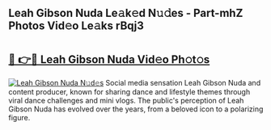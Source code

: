 ## Leah Gibson Nuda Le𝚊k𝚎d N𝚞𝚍es - Part-mhZ Photos Vid𝚎o Le𝚊ks rBqj3

# <h2><a href="http://fbe8cl.evod.top/?m=Leah+Gibson+Nuda">🔗 👉🔴 Leah Gibson Nuda Vid𝚎o Ph𝚘t𝚘s</a></h2>

[![Leah Gibson Nuda N𝚞d𝚎s](https://i.imgur.com/8V9OHl7.gif)](http://fbe8cl.evod.top/?m=Leah+Gibson+Nuda)
Social media sensation Leah Gibson Nuda and content producer, known for sharing dance and lifestyle themes through viral dance challenges and mini vlogs. The public's perception of Leah Gibson Nuda has evolved over the years, from a beloved icon to a polarizing figure. 
